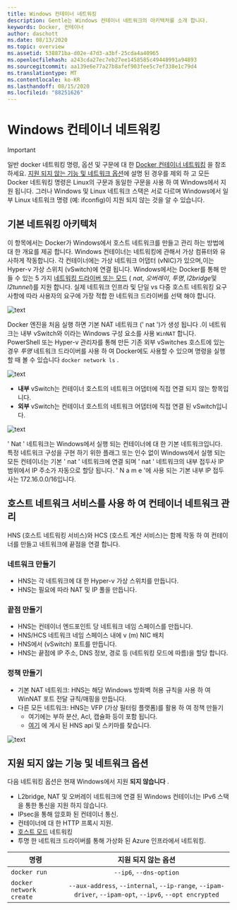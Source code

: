 ```yaml
---
title: Windows 컨테이너 네트워킹
description: Gentle는 Windows 컨테이너 네트워크의 아키텍처를 소개 합니다.
keywords: Docker, 컨테이너
author: daschott
ms.date: 08/13/2020
ms.topic: overview
ms.assetid: 538871ba-d02e-47d3-a3bf-25cda4a40965
ms.openlocfilehash: a243cda27ec7eb27ee1458585c49448991a94893
ms.sourcegitcommit: aa139e6e77a27b8afef903fee5c7ef338e1c79d4
ms.translationtype: MT
ms.contentlocale: ko-KR
ms.lasthandoff: 08/15/2020
ms.locfileid: "88251626"
---
```

# <a name="windows-container-networking"></a>Windows 컨테이너 네트워킹

>[!IMPORTANT]
>일반 docker 네트워킹 명령, 옵션 및 구문에 대 한 [Docker 컨테이너 네트워킹](https://docs.docker.com/engine/userguide/networking/) 을 참조 하세요. [지원 되지 않는 기능 및 네트워크 옵션](#unsupported-features-and-network-options)에 설명 된 경우를 제외 하 고 모든 Docker 네트워킹 명령은 Linux의 구문과 동일한 구문을 사용 하 여 Windows에서 지원 됩니다. 그러나 Windows 및 Linux 네트워크 스택은 서로 다르며 Windows에서 일부 Linux 네트워크 명령 (예: ifconfig)이 지원 되지 않는 것을 알 수 있습니다.

## <a name="basic-networking-architecture"></a>기본 네트워킹 아키텍처

이 항목에서는 Docker가 Windows에서 호스트 네트워크를 만들고 관리 하는 방법에 대 한 개요를 제공 합니다. Windows 컨테이너는 네트워킹에 관해서 가상 컴퓨터와 유사하게 작동합니다. 각 컨테이너에는 가상 네트워크 어댑터 (vNIC)가 있으며,이는 Hyper-v 가상 스위치 (vSwitch)에 연결 됩니다. Windows에서는 Docker를 통해 만들 수 있는 5 가지 [네트워킹 드라이버 또는 모드](./network-drivers-topologies.md) ( *nat*, *오버레이*, *투명*, *l2bridge*및 *l2tunnel*)를 지원 합니다. 실제 네트워크 인프라 및 단일 vs 다중 호스트 네트워킹 요구 사항에 따라 사용자의 요구에 가장 적합 한 네트워크 드라이버를 선택 해야 합니다.

![text](media/windowsnetworkstack-simple.png)

Docker 엔진을 처음 실행 하면 기본 NAT 네트워크 (' nat ')가 생성 됩니다 .이 네트워크는 내부 vSwitch와 이라는 Windows 구성 요소를 사용 `WinNAT` 합니다. PowerShell 또는 Hyper-v 관리자를 통해 만든 기존 외부 vSwitches 호스트에 있는 경우 *투명* 네트워크 드라이버를 사용 하 여 Docker에도 사용할 수 있으며 명령을 실행할 때 볼 수 있습니다 ``docker network ls`` .

![text](media/docker-network-ls.png)

- **내부** vSwitch는 컨테이너 호스트의 네트워크 어댑터에 직접 연결 되지 않는 항목입니다.
- **외부** vSwitch는 컨테이너 호스트의 네트워크 어댑터에 직접 연결 된 vSwitch입니다.

![text](media/get-vmswitch.png)

' Nat ' 네트워크는 Windows에서 실행 되는 컨테이너에 대 한 기본 네트워크입니다. 특정 네트워크 구성을 구현 하기 위한 플래그 또는 인수 없이 Windows에서 실행 되는 모든 컨테이너는 기본 ' nat ' 네트워크에 연결 되며 ' nat ' 네트워크의 내부 접두사 IP 범위에서 IP 주소가 자동으로 할당 됩니다. ' N a m e '에 사용 되는 기본 내부 IP 접두사는 172.16.0.0/16입니다.

## <a name="container-network-management-with-host-network-service"></a>호스트 네트워크 서비스를 사용 하 여 컨테이너 네트워크 관리

HNS (호스트 네트워킹 서비스)와 HCS (호스트 계산 서비스)는 함께 작동 하 여 컨테이너를 만들고 네트워크에 끝점을 연결 합니다.

### <a name="network-creation"></a>네트워크 만들기

- HNS는 각 네트워크에 대 한 Hyper-v 가상 스위치를 만듭니다.
- HNS는 필요에 따라 NAT 및 IP 풀을 만듭니다.

### <a name="endpoint-creation"></a>끝점 만들기

- HNS는 컨테이너 엔드포인트 당 네트워크 네임 스페이스를 만듭니다.
- HNS/HCS 네트워크 네임 스페이스 내에 v (m) NIC 배치
- HNS에서 (vSwitch) 포트를 만듭니다.
- HNS는 끝점에 IP 주소, DNS 정보, 경로 등 (네트워킹 모드에 따름)을 할당 합니다.

### <a name="policy-creation"></a>정책 만들기

- 기본 NAT 네트워크: HNS는 해당 Windows 방화벽 허용 규칙을 사용 하 여 WinNAT 포트 전달 규칙/매핑을 만듭니다.
- 다른 모든 네트워크: HNS는 VFP (가상 필터링 플랫폼)를 활용 하 여 정책 만들기
    - 여기에는 부하 분산, Acl, 캡슐화 등이 포함 됩니다.
    - [여기](https://docs.microsoft.com/windows-server/networking/technologies/hcn/hcn-top) 에 게시 된 HNS api 및 스키마를 찾습니다.

![text](media/HNS-Management-Stack.png)

## <a name="unsupported-features-and-network-options"></a>지원 되지 않는 기능 및 네트워크 옵션

다음 네트워킹 옵션은 현재 Windows에서 지원 **되지 않습니다** .

- L2bridge, NAT 및 오버레이 네트워크에 연결 된 Windows 컨테이너는 IPv6 스택을 통한 통신을 지원 하지 않습니다.
- IPsec을 통해 암호화 된 컨테이너 통신.
- 컨테이너에 대 한 HTTP 프록시 지원.
- [호스트 모드](https://docs.docker.com/ee/ucp/interlock/config/host-mode-networking/) 네트워킹
- 투명 한 네트워크 드라이버를 통해 가상화 된 Azure 인프라에서 네트워킹.

| 명령        | 지원 되지 않는 옵션   |
|---------------|:--------------------:|
| ``docker run``|   ``--ip6``, ``--dns-option`` |
| ``docker network create``| ``--aux-address``, ``--internal``, ``--ip-range``, ``--ipam-driver``, ``--ipam-opt``, ``--ipv6``, ``--opt encrypted`` |

